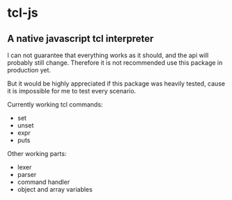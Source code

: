 # tcl-js

## A native javascript tcl interpreter

I can not guarantee that everything works as it should, and the api will probably still change.
Therefore it is not recommended  use this package in production yet.

But it would be highly appreciated if this package was heavily tested, cause it is impossible for me to test every scenario.

Currently working tcl commands:

* set
* unset
* expr
* puts

Other working parts:

* lexer
* parser
* command handler
* object and array variables
